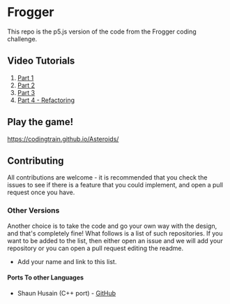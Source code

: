 # Frogger

This repo is the p5.js version of the code from the Frogger coding challenge.

## Video Tutorials
1. [Part 1](https://www.youtube.com/watch?v=giXV6xErw0Y)
2. [Part 2](https://www.youtube.com/watch?v=06-ZvYmSeus)
3. [Part 3](https://www.youtube.com/watch?v=hk326ZHlENQ)
4. [Part 4 - Refactoring](https://www.youtube.com/watch?v=c6WdJltqEtM)

## Play the game!
https://codingtrain.github.io/Asteroids/

## Contributing

All contributions are welcome - it is recommended that you check the issues
to see if there is a feature that you could implement, and open a pull request
once you have.

### Other Versions

Another choice is to take the code and go your own way with the design, and
that's completely fine! What follows is a list of such repositories. If you
want to be added to the list, then either open an issue and we will add your
repository or you can open a pull request editing the readme.

 * Add your name and link to this list.

#### Ports To other Languages
 * Shaun Husain (C++ port) - [GitHub](https://github.com/shusain/FroggerOLED)
